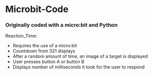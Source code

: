 # Microbit-Code

### Originally coded with a micro:bit and Python

Reaction_Time:
- Requires the use of a micro:bit
- Countdown from 321 displays
- After a random amount of time, an image of a target is displayed
- User presses button A or button B
- Displays number of milliseconds it took for the user to respond
